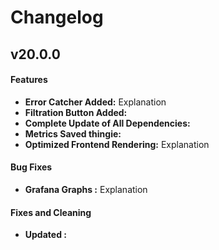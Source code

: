 # Changelog

## v20.0.0
#### Features
- **Error Catcher Added:** Explanation
- **Filtration Button Added:** 
- **Complete Update of All Dependencies:**
- **Metrics Saved thingie:** 
- **Optimized Frontend Rendering:** Explanation

#### Bug Fixes 
- **Grafana Graphs :** Explanation

#### Fixes and Cleaning
- **Updated :**